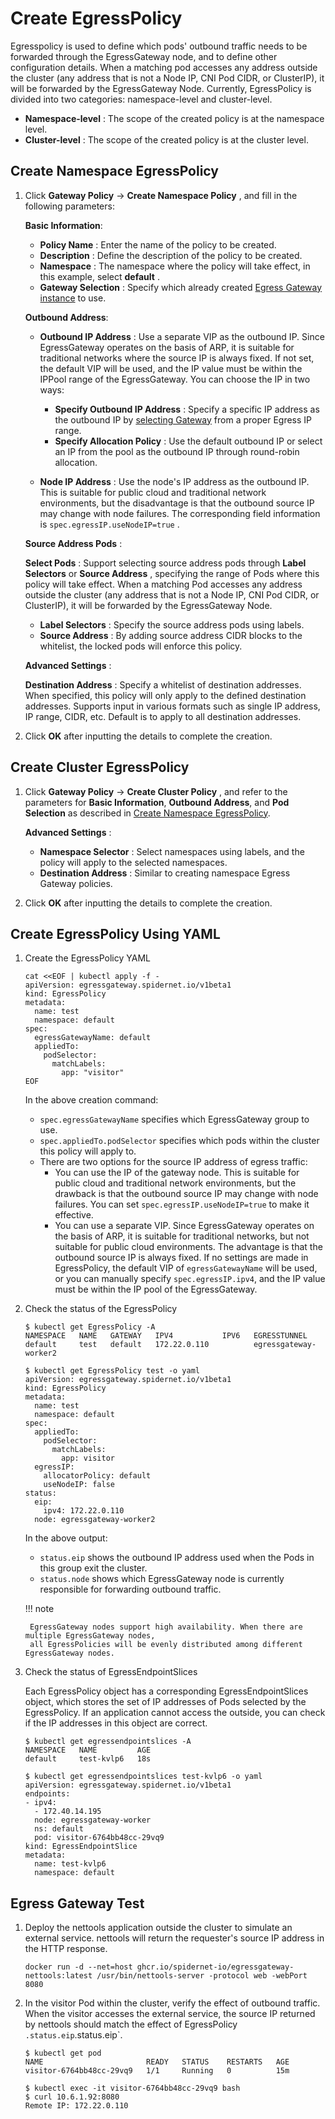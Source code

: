 # Create EgressPolicy

Egresspolicy is used to define which pods' outbound traffic needs to be forwarded through the
EgressGateway node, and to define other configuration details.
When a matching pod accesses any address outside the cluster (any address that is not a Node IP,
CNI Pod CIDR, or ClusterIP), it will be forwarded by the EgressGateway Node.
Currently, EgressPolicy is divided into two categories: namespace-level and cluster-level.

- __Namespace-level__ : The scope of the created policy is at the namespace level.
- __Cluster-level__ : The scope of the created policy is at the cluster level.

## Create Namespace EgressPolicy

1. Click __Gateway Policy__ -> __Create Namespace Policy__ , and fill in the following parameters:

    <!-- ![egresspolicy-create-1](../../images/egresspolicy-create-1.jpg) -->

    **Basic Information**:
    
    * __Policy Name__ : Enter the name of the policy to be created.
    * __Description__ : Define the description of the policy to be created.
    * __Namespace__ : The namespace where the policy will take effect, in this example, select __default__ .
    * __Gateway Selection__ : Specify which already created [Egress Gateway instance](../egressgateway/create_eg.md) to use.

    **Outbound Address**:

    * __Outbound IP Address__ : Use a separate VIP as the outbound IP. Since EgressGateway operates on the basis of ARP,
      it is suitable for traditional networks where the source IP is always fixed. If not set, the default VIP will be used,
      and the IP value must be within the IPPool range of the EgressGateway. You can choose the IP in two ways:
        * __Specify Outbound IP Address__ : Specify a specific IP address as the outbound IP by [selecting Gateway](./create_eg.md) from a proper Egress IP range.
        * __Specify Allocation Policy__ : Use the default outbound IP or select an IP from the pool as the outbound IP through round-robin allocation.
      
    * __Node IP Address__ : Use the node's IP address as the outbound IP.
      This is suitable for public cloud and traditional network environments,
      but the disadvantage is that the outbound source IP may change with node failures.
      The corresponding field information is `spec.egressIP.useNodeIP=true` .

    **Source Address Pods** :

    __Select Pods__ : Support selecting source address pods through __Label Selectors__ or __Source Address__ ,
    specifying the range of Pods where this policy will take effect.
    When a matching Pod accesses any address outside the cluster (any address that is not a Node IP,
    CNI Pod CIDR, or ClusterIP), it will be forwarded by the EgressGateway Node.

    - __Label Selectors__ : Specify the source address pods using labels.
    - __Source Address__ : By adding source address CIDR blocks to the whitelist, the locked pods will enforce this policy.

    **Advanced Settings** :

    __Destination Address__ : Specify a whitelist of destination addresses. When specified,
    this policy will only apply to the defined destination addresses. Supports input in various
    formats such as single IP address, IP range, CIDR, etc. Default is to apply to all destination addresses.

2. Click **OK** after inputting the details to complete the creation.

## Create Cluster EgressPolicy

1. Click __Gateway Policy__ -> __Create Cluster Policy__ , and refer to the parameters for __Basic Information__, __Outbound Address__, and __Pod Selection__ as described in [Create Namespace EgressPolicy](#create-namespace-egresspolicy).

    **Advanced Settings** :
    
    * __Namespace Selector__ : Select namespaces using labels, and the policy will apply to the selected namespaces.
    * __Destination Address__ : Similar to creating namespace Egress Gateway policies.

2. Click **OK** after inputting the details to complete the creation.

## Create EgressPolicy Using YAML

1. Create the EgressPolicy YAML

    ```shell
    cat <<EOF | kubectl apply -f -
    apiVersion: egressgateway.spidernet.io/v1beta1
    kind: EgressPolicy
    metadata:
      name: test
      namespace: default
    spec:
      egressGatewayName: default
      appliedTo:
        podSelector:
          matchLabels:
            app: "visitor"
    EOF
    ```

    In the above creation command:

    * `spec.egressGatewayName` specifies which EgressGateway group to use.
    * `spec.appliedTo.podSelector` specifies which pods within the cluster this policy will apply to.
    * There are two options for the source IP address of egress traffic:
        * You can use the IP of the gateway node. This is suitable for public cloud and traditional
          network environments, but the drawback is that the outbound source IP may change with node failures.
          You can set `spec.egressIP.useNodeIP=true` to make it effective.
        * You can use a separate VIP. Since EgressGateway operates on the basis of ARP,
          it is suitable for traditional networks, but not suitable for public cloud environments.
          The advantage is that the outbound source IP is always fixed. If no settings are made in EgressPolicy,
          the default VIP of `egressGatewayName` will be used, or you can manually specify `spec.egressIP.ipv4`,
          and the IP value must be within the IP pool of the EgressGateway.

2. Check the status of the EgressPolicy

    ```shell
    $ kubectl get EgressPolicy -A
    NAMESPACE   NAME   GATEWAY   IPV4           IPV6   EGRESSTUNNEL
    default     test   default   172.22.0.110          egressgateway-worker2
     
    $ kubectl get EgressPolicy test -o yaml
    apiVersion: egressgateway.spidernet.io/v1beta1
    kind: EgressPolicy
    metadata:
      name: test
      namespace: default
    spec:
      appliedTo:
        podSelector:
          matchLabels:
            app: visitor
      egressIP:
        allocatorPolicy: default
        useNodeIP: false
    status:
      eip:
        ipv4: 172.22.0.110
      node: egressgateway-worker2
    ```

    In the above output:

    * `status.eip` shows the outbound IP address used when the Pods in this group exit the cluster.
    * `status.node` shows which EgressGateway node is currently responsible for forwarding outbound traffic.

    !!! note
    
        EgressGateway nodes support high availability. When there are multiple EgressGateway nodes,
        all EgressPolicies will be evenly distributed among different EgressGateway nodes.

3. Check the status of EgressEndpointSlices

    Each EgressPolicy object has a corresponding EgressEndpointSlices object, which stores the set
    of IP addresses of Pods selected by the EgressPolicy. If an application cannot access the
    outside, you can check if the IP addresses in this object are correct.

    ```shell
    $ kubectl get egressendpointslices -A
    NAMESPACE   NAME         AGE
    default     test-kvlp6   18s
    
    $ kubectl get egressendpointslices test-kvlp6 -o yaml
    apiVersion: egressgateway.spidernet.io/v1beta1
    endpoints:
    - ipv4:
      - 172.40.14.195
      node: egressgateway-worker
      ns: default
      pod: visitor-6764bb48cc-29vq9
    kind: EgressEndpointSlice
    metadata:
      name: test-kvlp6
      namespace: default
    ```

## Egress Gateway Test

1. Deploy the nettools application outside the cluster to simulate an external service. nettools
   will return the requester's source IP address in the HTTP response.

    ```shell
    docker run -d --net=host ghcr.io/spidernet-io/egressgateway-nettools:latest /usr/bin/nettools-server -protocol web -webPort 8080
    ```

2. In the visitor Pod within the cluster, verify the effect of outbound traffic. When the visitor accesses
   the external service, the source IP returned by nettools should match the effect of EgressPolicy `.status.eip`.status.eip`.

    ```shell
    $ kubectl get pod
    NAME                       READY   STATUS    RESTARTS   AGE
    visitor-6764bb48cc-29vq9   1/1     Running   0          15m
    
    $ kubectl exec -it visitor-6764bb48cc-29vq9 bash
    $ curl 10.6.1.92:8080
    Remote IP: 172.22.0.110
    ```
